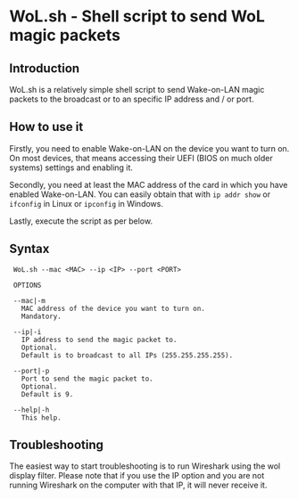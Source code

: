 # WoL.sh -  Shell script to send WoL magic packets

## Introduction

WoL.sh is a relatively simple shell script to send Wake-on-LAN magic packets to the broadcast or to an specific IP address and / or port.

## How to use it

Firstly, you need to enable Wake-on-LAN on the device you want to turn on. On most devices, that means accessing their UEFI (BIOS on much older systems) settings and enabling it.

Secondly, you need at least the MAC address of the card in which you have enabled Wake-on-LAN. You can easily obtain that with `ip addr show` or `ifconfig` in Linux or `ipconfig` in Windows.

Lastly, execute the script as per below.

## Syntax

```
 WoL.sh --mac <MAC> --ip <IP> --port <PORT>

 OPTIONS

 --mac|-m
   MAC address of the device you want to turn on.
   Mandatory.

 --ip|-i
   IP address to send the magic packet to.
   Optional.
   Default is to broadcast to all IPs (255.255.255.255).

 --port|-p
   Port to send the magic packet to.
   Optional.
   Default is 9.

 --help|-h
   This help.
```

## Troubleshooting

The easiest way to start troubleshooting is to run Wireshark using the wol display filter. Please note that if you use the IP option and you are not running Wireshark on the computer with that IP, it will never receive it.